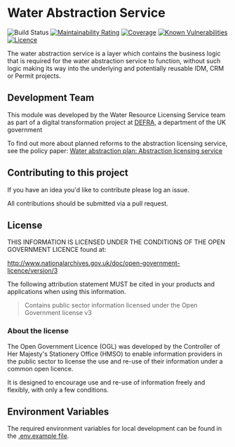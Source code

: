 # Water Abstraction Service

![Build Status](https://github.com/DEFRA/water-abstraction-service/workflows/CI/badge.svg?branch=main)
[![Maintainability Rating](https://sonarcloud.io/api/project_badges/measure?project=DEFRA_water-abstraction-service&metric=sqale_rating)](https://sonarcloud.io/dashboard?id=DEFRA_water-abstraction-service)
[![Coverage](https://sonarcloud.io/api/project_badges/measure?project=DEFRA_water-abstraction-service&metric=coverage)](https://sonarcloud.io/dashboard?id=DEFRA_water-abstraction-service)
[![Known Vulnerabilities](https://snyk.io/test/github/DEFRA/water-abstraction-service/badge.svg)](https://snyk.io/test/github/DEFRA/water-abstraction-service)
[![Licence](https://img.shields.io/badge/Licence-OGLv3-blue.svg)](http://www.nationalarchives.gov.uk/doc/open-government-licence/version/3)

The water abstraction service is a layer which contains the business logic that is required for the water abstraction service to function, without such logic making its way into the underlying and potentially reusable IDM, CRM or Permit projects.

## Development Team

This module was developed by the Water Resource Licensing Service team as part of a digital transformation project at [DEFRA](https://www.gov.uk/government/organisations/department-for-environment-food-rural-affairs), a department of the UK government

To find out more about planned reforms to the abstraction licensing service, see the policy paper: [Water abstraction plan: Abstraction licensing service](https://www.gov.uk/government/publications/water-abstraction-plan-2017/water-abstraction-plan-abstraction-licensing-service)

## Contributing to this project

If you have an idea you'd like to contribute please log an issue.

All contributions should be submitted via a pull request.

## License

THIS INFORMATION IS LICENSED UNDER THE CONDITIONS OF THE OPEN GOVERNMENT LICENCE found at:

<http://www.nationalarchives.gov.uk/doc/open-government-licence/version/3>

The following attribution statement MUST be cited in your products and applications when using this information.

> Contains public sector information licensed under the Open Government license v3

### About the license

The Open Government Licence (OGL) was developed by the Controller of Her Majesty's Stationery Office (HMSO) to enable information providers in the public sector to license the use and re-use of their information under a common open licence.

It is designed to encourage use and re-use of information freely and flexibly, with only a few conditions.

## Environment Variables

The required environment variables for local development can be found in the [.env.example file](./.env.example).
